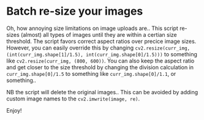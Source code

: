 # Batch re-size your images 

Oh, how annoying size limitations on image uploads are.. This script re-sizes (almost) all types of images until they are within a certian size threshold. The script favors correct aspect ratios over precice image sizes. However, you can easily override this by changing ```cv2.resize(curr_img, (int(curr_img.shape[1]/1.5), int(curr_img.shape[0]/1.5)))``` to something like ```cv2.resize(curr_img, (800, 600))```. You can also keep the aspect ratio and get closer to the size threshold by changing the division calculation in ```curr_img.shape[0]/1.5``` to something like ```curr_img.shape[0]/1.1```, or something.. 

NB the script will delete the original images.. This can be avoided by adding custom image names to the ```cv2.imwrite(image, re)```.


Enjoy!
